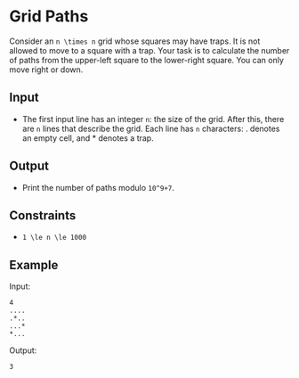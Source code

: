 # Grid Paths 

Consider an ```n \times n``` grid whose squares may have traps. It is not allowed to move to a square with a trap.
Your task is to calculate the number of paths from the upper-left square to the lower-right square. You can only move right or down.
## Input
- The first input line has an integer ```n```: the size of the grid.
After this, there are ```n``` lines that describe the grid. Each line has ```n``` characters: . denotes an empty cell, and * denotes a trap.
## Output
- Print the number of paths modulo ```10^9+7```.
## Constraints

- ```1 \le n \le 1000```

## Example
Input:
```
4
....
.*..
...*
*...
```

Output:
```
3
```
